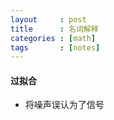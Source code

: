 ```yaml
---
layout     : post
title      : 名词解释
categories : [math]
tags       : [notes]
---
```

#### 过拟合
- 将噪声误认为了信号
